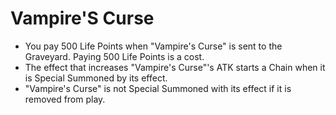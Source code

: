 # Vampire'S Curse

*   You pay 500 Life Points when "Vampire's Curse" is sent to the Graveyard. Paying 500 Life Points is a cost.
*   The effect that increases "Vampire's Curse"'s ATK starts a Chain when it is Special Summoned by its effect.
*   "Vampire's Curse" is not Special Summoned with its effect if it is removed from play.

